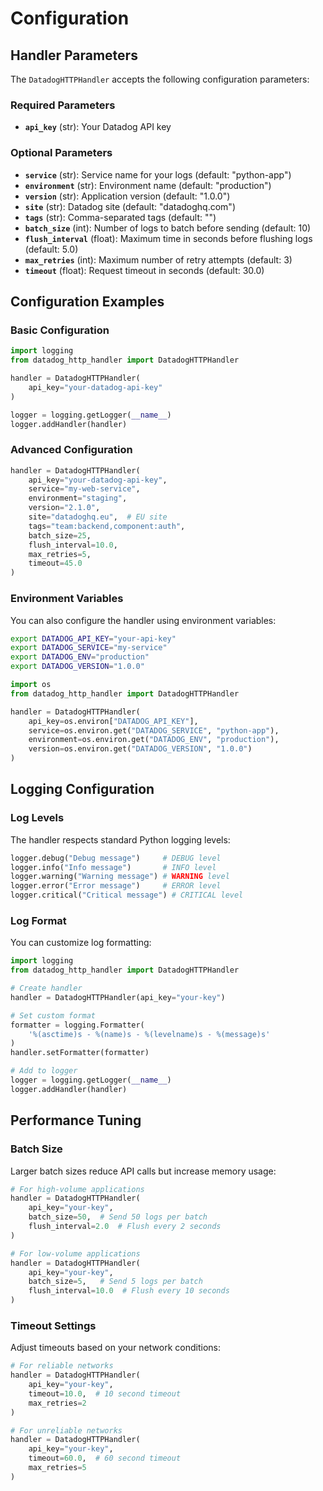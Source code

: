 # Configuration

## Handler Parameters

The `DatadogHTTPHandler` accepts the following configuration parameters:

### Required Parameters

- **`api_key`** (str): Your Datadog API key

### Optional Parameters

- **`service`** (str): Service name for your logs (default: "python-app")
- **`environment`** (str): Environment name (default: "production")  
- **`version`** (str): Application version (default: "1.0.0")
- **`site`** (str): Datadog site (default: "datadoghq.com")
- **`tags`** (str): Comma-separated tags (default: "")
- **`batch_size`** (int): Number of logs to batch before sending (default: 10)
- **`flush_interval`** (float): Maximum time in seconds before flushing logs (default: 5.0)
- **`max_retries`** (int): Maximum number of retry attempts (default: 3)
- **`timeout`** (float): Request timeout in seconds (default: 30.0)

## Configuration Examples

### Basic Configuration

```python
import logging
from datadog_http_handler import DatadogHTTPHandler

handler = DatadogHTTPHandler(
    api_key="your-datadog-api-key"
)

logger = logging.getLogger(__name__)
logger.addHandler(handler)
```

### Advanced Configuration

```python
handler = DatadogHTTPHandler(
    api_key="your-datadog-api-key",
    service="my-web-service",
    environment="staging",
    version="2.1.0",
    site="datadoghq.eu",  # EU site
    tags="team:backend,component:auth",
    batch_size=25,
    flush_interval=10.0,
    max_retries=5,
    timeout=45.0
)
```

### Environment Variables

You can also configure the handler using environment variables:

```bash
export DATADOG_API_KEY="your-api-key"
export DATADOG_SERVICE="my-service"
export DATADOG_ENV="production"
export DATADOG_VERSION="1.0.0"
```

```python
import os
from datadog_http_handler import DatadogHTTPHandler

handler = DatadogHTTPHandler(
    api_key=os.environ["DATADOG_API_KEY"],
    service=os.environ.get("DATADOG_SERVICE", "python-app"),
    environment=os.environ.get("DATADOG_ENV", "production"),
    version=os.environ.get("DATADOG_VERSION", "1.0.0")
)
```

## Logging Configuration

### Log Levels

The handler respects standard Python logging levels:

```python
logger.debug("Debug message")     # DEBUG level
logger.info("Info message")       # INFO level  
logger.warning("Warning message") # WARNING level
logger.error("Error message")     # ERROR level
logger.critical("Critical message") # CRITICAL level
```

### Log Format

You can customize log formatting:

```python
import logging
from datadog_http_handler import DatadogHTTPHandler

# Create handler
handler = DatadogHTTPHandler(api_key="your-key")

# Set custom format
formatter = logging.Formatter(
    '%(asctime)s - %(name)s - %(levelname)s - %(message)s'
)
handler.setFormatter(formatter)

# Add to logger
logger = logging.getLogger(__name__)
logger.addHandler(handler)
```

## Performance Tuning

### Batch Size

Larger batch sizes reduce API calls but increase memory usage:

```python
# For high-volume applications
handler = DatadogHTTPHandler(
    api_key="your-key",
    batch_size=50,  # Send 50 logs per batch
    flush_interval=2.0  # Flush every 2 seconds
)

# For low-volume applications
handler = DatadogHTTPHandler(
    api_key="your-key", 
    batch_size=5,   # Send 5 logs per batch
    flush_interval=10.0  # Flush every 10 seconds
)
```

### Timeout Settings

Adjust timeouts based on your network conditions:

```python
# For reliable networks
handler = DatadogHTTPHandler(
    api_key="your-key",
    timeout=10.0,  # 10 second timeout
    max_retries=2
)

# For unreliable networks
handler = DatadogHTTPHandler(
    api_key="your-key",
    timeout=60.0,  # 60 second timeout
    max_retries=5
)
```